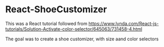 # React-ShoeCustomizer

This was a React tutorial followed from https://www.lynda.com/React-js-tutorials/Solution-Activate-color-selector/645063/731458-4.html

The goal was to create a shoe customizer, with size aand color selectors
